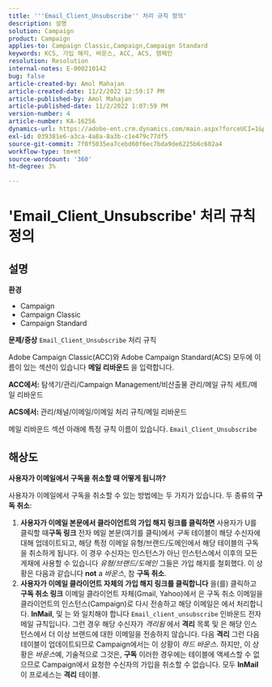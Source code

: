 ```yaml
---
title: '''Email_Client_Unsubscribe'' 처리 규칙 정의'
description: 설명
solution: Campaign
product: Campaign
applies-to: Campaign Classic,Campaign,Campaign Standard
keywords: KCS, 가입 해지, 바운스, ACC, ACS, 캠페인
resolution: Resolution
internal-notes: E-000210142
bug: false
article-created-by: Amol Mahajan
article-created-date: 11/2/2022 12:59:17 PM
article-published-by: Amol Mahajan
article-published-date: 11/2/2022 1:07:59 PM
version-number: 4
article-number: KA-16256
dynamics-url: https://adobe-ent.crm.dynamics.com/main.aspx?forceUCI=1&pagetype=entityrecord&etn=knowledgearticle&id=421b7525-ae5a-ed11-9561-6045bd006a22
exl-id: 039381e6-a3ca-4a8a-8a3b-c1e479c77df5
source-git-commit: 7f0f5035ea7cebd60f6ec7bda9de6225b6c602a4
workflow-type: tm+mt
source-wordcount: '360'
ht-degree: 3%

---
```


# &#39;Email_Client_Unsubscribe&#39; 처리 규칙 정의

## 설명

<b>환경</b>
- Campaign
- Campaign Classic
- Campaign Standard

<b>문제/증상</b>
`Email_Client_Unsubscribe` 처리 규칙

Adobe Campaign Classic(ACC)와 Adobe Campaign Standard(ACS) 모두에 이름이 있는 섹션이 있습니다 <b>메일 리바운드</b> 을 입력합니다.

<b>ACC에서:</b> 탐색기/관리/Campaign Management/비산출물 관리/메일 규칙 세트/메일 리바운드

<b>ACS에서: </b>관리/채널/이메일/이메일 처리 규칙/메일 리바운드

메일 리바운드 섹션 아래에 특정 규칙 이름이 있습니다. `Email_Client_Unsubscribe`


## 해상도


<b>사용자가 이메일에서 구독을 취소할 때 어떻게 됩니까?</b>

사용자가 이메일에서 구독을 취소할 수 있는 방법에는 두 가지가 있습니다. 두 종류의 <b>구독 취소</b>:

1. <b>사용자가 이메일 본문에서 클라이언트의 가입 해지 링크를 클릭하면</b>
사용자가 U를 클릭할 때<b>구독 링크</b> 전자 메일 본문(여기를 클릭)에서 *구독* 테이블이 해당 수신자에 대해 업데이트되고, 해당 특정 이메일 유형/브랜드/도메인에서 해당 테이블의 구독을 취소하게 됩니다. 이 경우 수신자는 인스턴스가 아닌 인스턴스에서 이후의 모든 게재에 사용할 수 있습니다 *유형/브랜드/도메인* 그들은 가입 해지를 철회했다. 이 상황은 다음과 같습니다 <b>not</b> a *바운스*, 참 <b>구독 취소</b>.
2. <b>사용자가 이메일 클라이언트 자체의 가입 해지 링크를 클릭합니다</b>
을(를) 클릭하고 <b>구독 취소 링크</b> 이메일 클라이언트 자체(Gmail, Yahoo)에서 은 구독 취소 이메일을 클라이언트의 인스턴스(Campaign)로 다시 전송하고 해당 이메일은 에서 처리합니다. <b>InMail</b>, 및 는 와 일치해야 합니다 `Email_client_unsubscribe` 인바운드 전자 메일 규칙입니다. 그런 경우 해당 수신자가 *격리됨* 에서 <b>격리</b> 목록 및 은 해당 인스턴스에서 더 이상 브랜드에 대한 이메일을 전송하지 않습니다. 다음 <b>격리</b> 그런 다음 테이블이 업데이트되므로 Campaign에서는 이 상황이 *하드 바운스*. 하지만, 이 상황은 *바운스*&#x200B;예, 기술적으로 그것은, <b>구독</b> 이러한 경우에는 테이블에 액세스할 수 없으므로 Campaign에서 요청한 수신자의 가입을 취소할 수 없습니다. 모두 <b>InMail</b> 이 프로세스는 <b>격리</b> 테이블.
